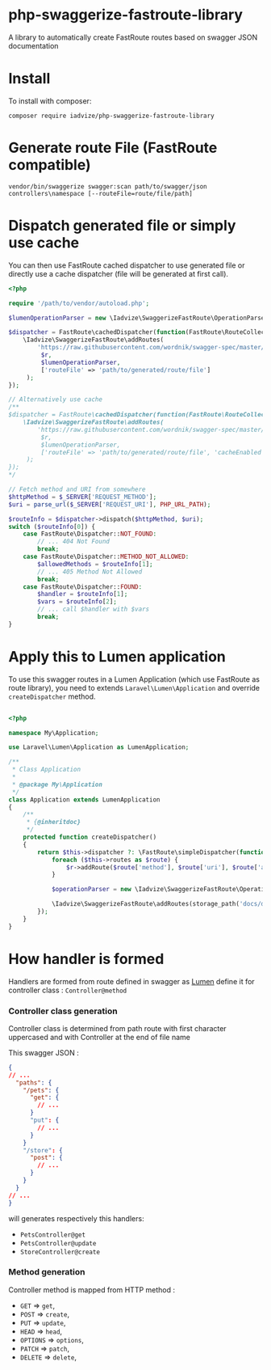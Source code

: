 # php-swaggerize-fastroute-library
A library to automatically create FastRoute routes based on swagger JSON documentation
# Install
To install with composer:
```
composer require iadvize/php-swaggerize-fastroute-library
```

# Generate route File (FastRoute compatible)

```
vendor/bin/swaggerize swagger:scan path/to/swagger/json controllers\namespace [--routeFile=route/file/path]
```

# Dispatch generated file or simply use cache

You can then use FastRoute cached dispatcher to use generated file or directly use a cache dispatcher (file will be generated at first call).

```PHP
<?php

require '/path/to/vendor/autoload.php';

$lumenOperationParser = new \Iadvize\SwaggerizeFastRoute\OperationParser\LumenControllerOperationParser('Controllers\\Namespace\\');

$dispatcher = FastRoute\cachedDispatcher(function(FastRoute\RouteCollector $r, ['cacheFile' => 'route/file/path']) {
    \Iadvize\SwaggerizeFastRoute\addRoutes(
        'https://raw.githubusercontent.com/wordnik/swagger-spec/master/examples/v2.0/json/petstore.json',
         $r,
         $lumenOperationParser,
         ['routeFile' => 'path/to/generated/route/file']
     );
});

// Alternatively use cache
/**
$dispatcher = FastRoute\cachedDispatcher(function(FastRoute\RouteCollector $r, ['cacheFile' => 'route/file/path']) {
    \Iadvize\SwaggerizeFastRoute\addRoutes(
        'https://raw.githubusercontent.com/wordnik/swagger-spec/master/examples/v2.0/json/petstore.json',
         $r,
         $lumenOperationParser,
         ['routeFile' => 'path/to/generated/route/file', 'cacheEnabled' => true]
     );
});
*/

// Fetch method and URI from somewhere
$httpMethod = $_SERVER['REQUEST_METHOD'];
$uri = parse_url($_SERVER['REQUEST_URI'], PHP_URL_PATH);

$routeInfo = $dispatcher->dispatch($httpMethod, $uri);
switch ($routeInfo[0]) {
    case FastRoute\Dispatcher::NOT_FOUND:
        // ... 404 Not Found
        break;
    case FastRoute\Dispatcher::METHOD_NOT_ALLOWED:
        $allowedMethods = $routeInfo[1];
        // ... 405 Method Not Allowed
        break;
    case FastRoute\Dispatcher::FOUND:
        $handler = $routeInfo[1];
        $vars = $routeInfo[2];
        // ... call $handler with $vars
        break;
}
```

# Apply this to Lumen application

To use this swagger routes in a Lumen Application (which use FastRoute as route library), you need to extends `Laravel\Lumen\Application` and override `createDispatcher` method.

```PHP

<?php

namespace My\Application;

use Laravel\Lumen\Application as LumenApplication;

/**
 * Class Application
 *
 * @package My\Application
 */
class Application extends LumenApplication
{
    /**
     * {@inheritdoc}
     */
    protected function createDispatcher()
    {
        return $this->dispatcher ?: \FastRoute\simpleDispatcher(function ($r) {
            foreach ($this->routes as $route) {
                $r->addRoute($route['method'], $route['uri'], $route['action']);
            }

            $operationParser = new \Iadvize\SwaggerizeFastRoute\OperationParser\LumenControllerOperationParser('My\Application\Http\Controllers');

            \Iadvize\SwaggerizeFastRoute\addRoutes(storage_path('docs/definition.json'), $r, $operationParser, ['routeFile' => 'route/file/path']);
        });
    }
}
```

# How handler is formed

Handlers are formed from route defined in swagger as [Lumen](http://lumen.laravel.com/docs/routing#named-routes) define it for controller class : `Controller@method`
### Controller class generation

Controller class is determined from path route with first character uppercased and with Controller at the end of file name

This swagger JSON :

```JSON
{
// ...
  "paths": {
    "/pets": {
      "get": {
        // ...
      }
      "put": {
        // ...
      }
    }
    "/store": {
      "post": {
        // ...
      }
    }
  }
// ...
}
```

will generates respectively this handlers:

* `PetsController@get`
* `PetsController@update`
* `StoreController@create`

### Method generation

Controller method is mapped from HTTP method :
* `GET`     => `get`,
* `POST`    => `create`,
* `PUT`     => `update`,
* `HEAD`    => `head`,
* `OPTIONS` => `options`,
* `PATCH`   => `patch`,
* `DELETE`  => `delete`,

